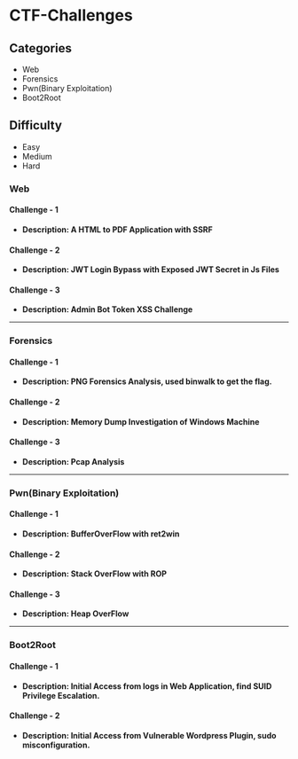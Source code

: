 # CTF-Challenges

## Categories
- Web
- Forensics
- Pwn(Binary Exploitation)
- Boot2Root

## Difficulty
- Easy
- Medium
- Hard

### Web
#### Challenge - 1
- **Description: A HTML to PDF Application with SSRF**
#### Challenge - 2
- **Description: JWT Login Bypass with Exposed JWT Secret in Js Files**
#### Challenge - 3
- **Description: Admin Bot Token XSS Challenge**
---
### Forensics
#### Challenge - 1
- **Description: PNG Forensics Analysis, used binwalk to get the flag.**
#### Challenge - 2
- **Description: Memory Dump Investigation of Windows Machine**
#### Challenge - 3
- **Description: Pcap Analysis**
---
### Pwn(Binary Exploitation)
#### Challenge - 1
- **Description: BufferOverFlow with ret2win**
#### Challenge - 2
- **Description: Stack OverFlow with ROP**
#### Challenge - 3
- **Description: Heap OverFlow**
---
### Boot2Root
#### Challenge - 1
- **Description: Initial Access from logs in Web Application, find SUID Privilege Escalation.**
#### Challenge - 2
- **Description: Initial Access from Vulnerable Wordpress Plugin, sudo misconfiguration.**
